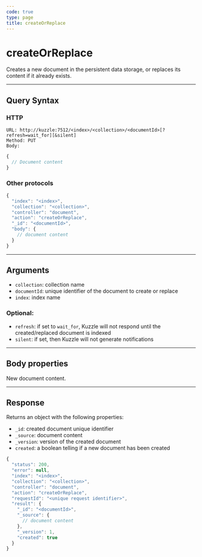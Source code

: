 ```yaml
---
code: true
type: page
title: createOrReplace
---
```


# createOrReplace



Creates a new document in the persistent data storage, or replaces its content if it already exists.

---

## Query Syntax

### HTTP

```http
URL: http://kuzzle:7512/<index>/<collection>/<documentId>[?refresh=wait_for][&silent]
Method: PUT
Body:
```

```js
{
  // Document content
}
```

### Other protocols

```js
{
  "index": "<index>",
  "collection": "<collection>",
  "controller": "document",
  "action": "createOrReplace",
  "_id": "<documentId>",
  "body": {
    // document content
  }
}
```

---

## Arguments

- `collection`: collection name
- `documentId`: unique identifier of the document to create or replace
- `index`: index name

### Optional:

- `refresh`: if set to `wait_for`, Kuzzle will not respond until the created/replaced document is indexed
- `silent`: if set, then Kuzzle will not generate notifications <SinceBadge version="2.9.2" />

---

## Body properties

New document content.

---

## Response

Returns an object with the following properties:

- `_id`: created document unique identifier
- `_source`: document content
- `_version`: version of the created document
- `created`: a boolean telling if a new document has been created

```js
{
  "status": 200,
  "error": null,
  "index": "<index>",
  "collection": "<collection>",
  "controller": "document",
  "action": "createOrReplace",
  "requestId": "<unique request identifier>",
  "result": {
    "_id": "<documentId>",
    "_source": {
      // document content
    },
    "_version": 1,
    "created": true
  }
}
```
